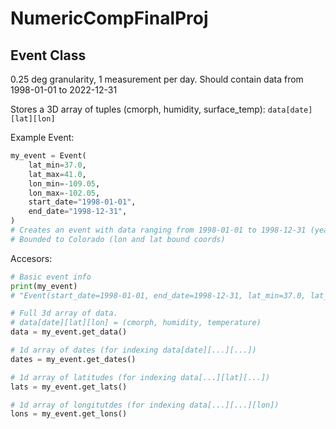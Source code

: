 # NumericCompFinalProj

## Event Class
0.25 deg granularity, 1 measurement per day. Should contain data from 1998-01-01 to 2022-12-31

Stores a 3D array of tuples (cmorph, humidity, surface_temp):
`data[date][lat][lon]`

Example Event:
```python
my_event = Event(    
    lat_min=37.0,
    lat_max=41.0,
    lon_min=-109.05,
    lon_max=-102.05,
    start_date="1998-01-01",
    end_date="1998-12-31",
)
# Creates an event with data ranging from 1998-01-01 to 1998-12-31 (year of 1998)
# Bounded to Colorado (lon and lat bound coords)
```

Accesors:
```python
# Basic event info
print(my_event)
# "Event(start_date=1998-01-01, end_date=1998-12-31, lat_min=37.0, lat_max=41.0, lon_min=250.95, lon_max=257.95)"

# Full 3d array of data. 
# data[date][lat][lon] = (cmorph, humidity, temperature)
data = my_event.get_data()

# 1d array of dates (for indexing data[date][...][...])
dates = my_event.get_dates()

# 1d array of latitudes (for indexing data[...][lat][...])
lats = my_event.get_lats()

# 1d array of longitutdes (for indexing data[...][...][lon])
lons = my_event.get_lons()
```